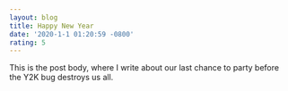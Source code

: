 ```yaml
---
layout: blog
title: Happy New Year
date: '2020-1-1 01:20:59 -0800'
rating: 5
---
```


This is the post body, where I write about our last chance to party before the Y2K bug destroys us all.
